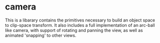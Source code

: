 # camera

This is a libarary contains the primitives necessary to build an object space to clip-space transform. It also
includes a full implementation of an arc-ball like camera, with support of rotating and panning the view, as well
as animated 'snapping' to other views.
